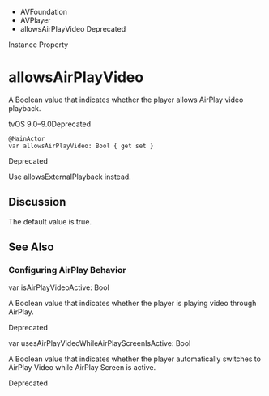 

- AVFoundation
- AVPlayer
-  allowsAirPlayVideo Deprecated

Instance Property

# allowsAirPlayVideo

A Boolean value that indicates whether the player allows AirPlay video playback.

tvOS 9.0–9.0Deprecated

``` source
@MainActor
var allowsAirPlayVideo: Bool { get set }
```

Deprecated

Use allowsExternalPlayback instead.

## Discussion

The default value is true.

## See Also

### Configuring AirPlay Behavior

var isAirPlayVideoActive: Bool

A Boolean value that indicates whether the player is playing video through AirPlay.

Deprecated

var usesAirPlayVideoWhileAirPlayScreenIsActive: Bool

A Boolean value that indicates whether the player automatically switches to AirPlay Video while AirPlay Screen is active.

Deprecated

